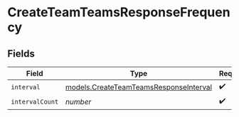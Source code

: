 # CreateTeamTeamsResponseFrequency


## Fields

| Field                                                                                  | Type                                                                                   | Required                                                                               | Description                                                                            |
| -------------------------------------------------------------------------------------- | -------------------------------------------------------------------------------------- | -------------------------------------------------------------------------------------- | -------------------------------------------------------------------------------------- |
| `interval`                                                                             | [models.CreateTeamTeamsResponseInterval](../models/createteamteamsresponseinterval.md) | :heavy_check_mark:                                                                     | N/A                                                                                    |
| `intervalCount`                                                                        | *number*                                                                               | :heavy_check_mark:                                                                     | N/A                                                                                    |